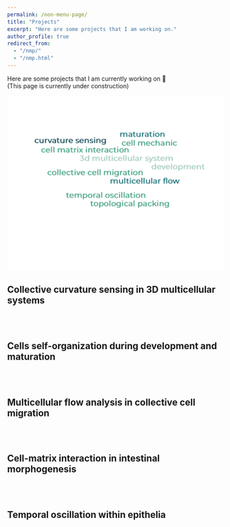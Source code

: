 ```yaml
---
permalink: /non-menu-page/
title: "Projects"
excerpt: "Here are some projects that I am working on."
author_profile: true
redirect_from: 
  - "/nmp/"
  - "/nmp.html"
---
```


Here are some projects that I am currently working on 💭 <br/>
(This page is currently under construction) <br/>
<br/>
![Word Cloud](wordcloud.png "Title")
<br/>


## Collective curvature sensing in 3D multicellular systems
<br/>
<br/>

## Cells self-organization during development and maturation 
<br/>
<br/>

## Multicellular flow analysis in collective cell migration
<br/>
<br/>

## Cell-matrix interaction in intestinal morphogenesis
<br/>
<br/>
  
## Temporal oscillation within epithelia
<br/>

